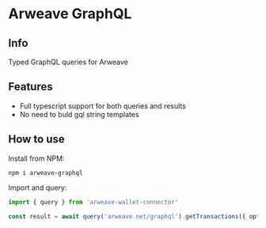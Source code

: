 # Arweave GraphQL

## Info

Typed GraphQL queries for Arweave

## Features

- Full typescript support for both queries and results
- No need to buld gql string templates

## How to use
Install from NPM:

```
npm i arweave-graphql
```

Import and query:

```js
import { query } from 'arweave-wallet-connector'

const result = await query('arweave.net/graphql').getTransactions({ options })
```